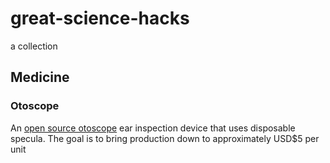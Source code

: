 # great-science-hacks
a collection

## Medicine
### Otoscope
An [open source otoscope](https://github.com/GliaX/Otoscope) ear inspection device that uses disposable specula. The goal is to bring production down to approximately USD$5 per unit 
